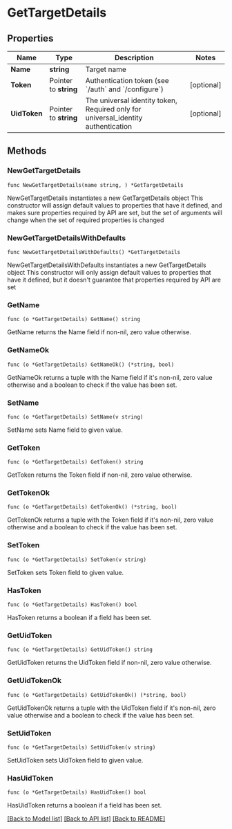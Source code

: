 # GetTargetDetails

## Properties

Name | Type | Description | Notes
------------ | ------------- | ------------- | -------------
**Name** | **string** | Target name | 
**Token** | Pointer to **string** | Authentication token (see &#x60;/auth&#x60; and &#x60;/configure&#x60;) | [optional] 
**UidToken** | Pointer to **string** | The universal identity token, Required only for universal_identity authentication | [optional] 

## Methods

### NewGetTargetDetails

`func NewGetTargetDetails(name string, ) *GetTargetDetails`

NewGetTargetDetails instantiates a new GetTargetDetails object
This constructor will assign default values to properties that have it defined,
and makes sure properties required by API are set, but the set of arguments
will change when the set of required properties is changed

### NewGetTargetDetailsWithDefaults

`func NewGetTargetDetailsWithDefaults() *GetTargetDetails`

NewGetTargetDetailsWithDefaults instantiates a new GetTargetDetails object
This constructor will only assign default values to properties that have it defined,
but it doesn't guarantee that properties required by API are set

### GetName

`func (o *GetTargetDetails) GetName() string`

GetName returns the Name field if non-nil, zero value otherwise.

### GetNameOk

`func (o *GetTargetDetails) GetNameOk() (*string, bool)`

GetNameOk returns a tuple with the Name field if it's non-nil, zero value otherwise
and a boolean to check if the value has been set.

### SetName

`func (o *GetTargetDetails) SetName(v string)`

SetName sets Name field to given value.


### GetToken

`func (o *GetTargetDetails) GetToken() string`

GetToken returns the Token field if non-nil, zero value otherwise.

### GetTokenOk

`func (o *GetTargetDetails) GetTokenOk() (*string, bool)`

GetTokenOk returns a tuple with the Token field if it's non-nil, zero value otherwise
and a boolean to check if the value has been set.

### SetToken

`func (o *GetTargetDetails) SetToken(v string)`

SetToken sets Token field to given value.

### HasToken

`func (o *GetTargetDetails) HasToken() bool`

HasToken returns a boolean if a field has been set.

### GetUidToken

`func (o *GetTargetDetails) GetUidToken() string`

GetUidToken returns the UidToken field if non-nil, zero value otherwise.

### GetUidTokenOk

`func (o *GetTargetDetails) GetUidTokenOk() (*string, bool)`

GetUidTokenOk returns a tuple with the UidToken field if it's non-nil, zero value otherwise
and a boolean to check if the value has been set.

### SetUidToken

`func (o *GetTargetDetails) SetUidToken(v string)`

SetUidToken sets UidToken field to given value.

### HasUidToken

`func (o *GetTargetDetails) HasUidToken() bool`

HasUidToken returns a boolean if a field has been set.


[[Back to Model list]](../README.md#documentation-for-models) [[Back to API list]](../README.md#documentation-for-api-endpoints) [[Back to README]](../README.md)


